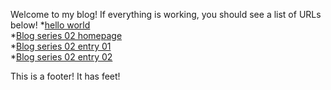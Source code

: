 Welcome to my blog! If everything is working, you should see a list of URLs below!
*[hello world](.\01_helloworld\/helloworld.html)  
*[Blog series 02 homepage](.\02_series\item.html)  
	  *[Blog series 02 entry 01](.\02_series\02_01_entryone\item.html)  
	  *[Blog series 02 entry 02](.\02_series\02_02_entrytwo\item.html)  

This is a footer! It has feet!
